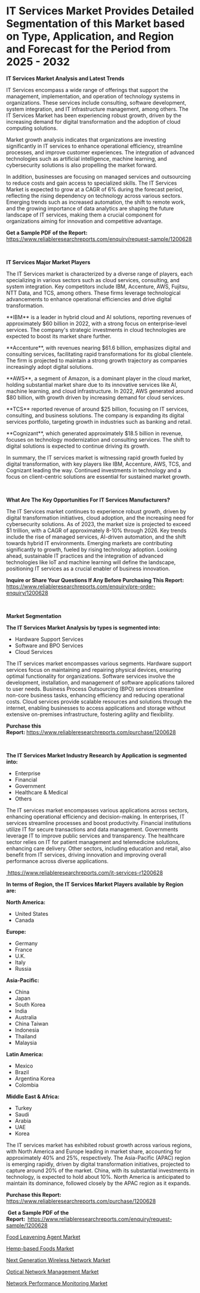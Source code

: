 <p><h1>IT Services Market Provides Detailed Segmentation of this Market based on Type, Application, and Region and Forecast for the Period from 2025 - 2032</h1></p><p><strong>IT Services Market Analysis and Latest Trends</strong></p>
<p><p>IT Services encompass a wide range of offerings that support the management, implementation, and operation of technology systems in organizations. These services include consulting, software development, system integration, and IT infrastructure management, among others. The IT Services Market has been experiencing robust growth, driven by the increasing demand for digital transformation and the adoption of cloud computing solutions.</p><p>Market growth analysis indicates that organizations are investing significantly in IT services to enhance operational efficiency, streamline processes, and improve customer experiences. The integration of advanced technologies such as artificial intelligence, machine learning, and cybersecurity solutions is also propelling the market forward. </p><p>In addition, businesses are focusing on managed services and outsourcing to reduce costs and gain access to specialized skills. The IT Services Market is expected to grow at a CAGR of 6% during the forecast period, reflecting the rising dependency on technology across various sectors. Emerging trends such as increased automation, the shift to remote work, and the growing importance of data analytics are shaping the future landscape of IT services, making them a crucial component for organizations aiming for innovation and competitive advantage.</p></p>
<p><strong>Get a Sample PDF of the Report:&nbsp;</strong> <a href="https://www.reliableresearchreports.com/enquiry/request-sample/1200628?utm_campaign=32&utm_medium=2&utm_source=Github&utm_content=ia&utm_term=15022025&utm_id=it-services">https://www.reliableresearchreports.com/enquiry/request-sample/1200628</a></p>
<p>&nbsp;</p>
<p><strong>IT Services Major Market Players</strong></p>
<p><p>The IT Services market is characterized by a diverse range of players, each specializing in various sectors such as cloud services, consulting, and system integration. Key competitors include IBM, Accenture, AWS, Fujitsu, NTT Data, and TCS, among others. These firms leverage technological advancements to enhance operational efficiencies and drive digital transformation.</p><p>**IBM** is a leader in hybrid cloud and AI solutions, reporting revenues of approximately $60 billion in 2022, with a strong focus on enterprise-level services. The company's strategic investments in cloud technologies are expected to boost its market share further.</p><p>**Accenture**, with revenues nearing $61.6 billion, emphasizes digital and consulting services, facilitating rapid transformations for its global clientele. The firm is projected to maintain a strong growth trajectory as companies increasingly adopt digital solutions.</p><p>**AWS**, a segment of Amazon, is a dominant player in the cloud market, holding substantial market share due to its innovative services like AI, machine learning, and cloud infrastructure. In 2022, AWS generated around $80 billion, with growth driven by increasing demand for cloud services.</p><p>**TCS** reported revenue of around $25 billion, focusing on IT services, consulting, and business solutions. The company is expanding its digital services portfolio, targeting growth in industries such as banking and retail.</p><p>**Cognizant**, which generated approximately $18.5 billion in revenue, focuses on technology modernization and consulting services. The shift to digital solutions is expected to continue driving its growth.</p><p>In summary, the IT services market is witnessing rapid growth fueled by digital transformation, with key players like IBM, Accenture, AWS, TCS, and Cognizant leading the way. Continued investments in technology and a focus on client-centric solutions are essential for sustained market growth.</p></p>
<p>&nbsp;</p>
<p><strong>What Are The Key Opportunities For IT Services Manufacturers?</strong></p>
<p><p>The IT Services market continues to experience robust growth, driven by digital transformation initiatives, cloud adoption, and the increasing need for cybersecurity solutions. As of 2023, the market size is projected to exceed $1 trillion, with a CAGR of approximately 8-10% through 2026. Key trends include the rise of managed services, AI-driven automation, and the shift towards hybrid IT environments. Emerging markets are contributing significantly to growth, fueled by rising technology adoption. Looking ahead, sustainable IT practices and the integration of advanced technologies like IoT and machine learning will define the landscape, positioning IT services as a crucial enabler of business innovation.</p></p>
<p><strong>Inquire or Share Your Questions If Any Before Purchasing This Report:</strong> <a href="https://www.reliableresearchreports.com/enquiry/pre-order-enquiry/1200628?utm_campaign=32&utm_medium=2&utm_source=Github&utm_content=ia&utm_term=15022025&utm_id=it-services">https://www.reliableresearchreports.com/enquiry/pre-order-enquiry/1200628</a></p>
<p>&nbsp;</p>
<p><strong>Market Segmentation</strong></p>
<p><strong>The IT Services Market Analysis by types is segmented into:</strong></p>
<p><ul><li>Hardware Support Services</li><li>Software and BPO Services</li><li>Cloud Services</li></ul></p>
<p><p>The IT services market encompasses various segments. Hardware support services focus on maintaining and repairing physical devices, ensuring optimal functionality for organizations. Software services involve the development, installation, and management of software applications tailored to user needs. Business Process Outsourcing (BPO) services streamline non-core business tasks, enhancing efficiency and reducing operational costs. Cloud services provide scalable resources and solutions through the internet, enabling businesses to access applications and storage without extensive on-premises infrastructure, fostering agility and flexibility.</p></p>
<p><strong>Purchase this Report:&nbsp;</strong><a href="https://www.reliableresearchreports.com/purchase/1200628?utm_campaign=32&utm_medium=2&utm_source=Github&utm_content=ia&utm_term=15022025&utm_id=it-services">https://www.reliableresearchreports.com/purchase/1200628</a></p>
<p>&nbsp;</p>
<p><strong>The IT Services Market Industry Research by Application is segmented into:</strong></p>
<p><ul><li>Enterprise</li><li>Financial</li><li>Government</li><li>Healthcare & Medical</li><li>Others</li></ul></p>
<p><p>The IT services market encompasses various applications across sectors, enhancing operational efficiency and decision-making. In enterprises, IT services streamline processes and boost productivity. Financial institutions utilize IT for secure transactions and data management. Governments leverage IT to improve public services and transparency. The healthcare sector relies on IT for patient management and telemedicine solutions, enhancing care delivery. Other sectors, including education and retail, also benefit from IT services, driving innovation and improving overall performance across diverse applications.</p></p>
<p><a href="https://www.reliableresearchreports.com/it-services-r1200628?utm_campaign=32&utm_medium=2&utm_source=Github&utm_content=ia&utm_term=15022025&utm_id=it-services">&nbsp;https://www.reliableresearchreports.com/it-services-r1200628</a></p>
<p><strong>In terms of Region, the IT Services Market Players available by Region are:</strong></p>
<p>
    <p> <strong> North America: </strong>
        <ul>
            <li>United States</li>
            <li>Canada</li>
        </ul>
        </p> 
    <p> <strong> Europe: </strong>
        <ul>
            <li>Germany</li>
            <li>France</li>
            <li>U.K.</li>
            <li>Italy</li>
            <li>Russia</li>
        </ul>
        </p> 
    <p> <strong> Asia-Pacific: </strong>
        <ul>
            <li>China</li>
            <li>Japan</li>
            <li>South Korea</li>
            <li>India</li>
            <li>Australia</li>
            <li>China Taiwan</li>
            <li>Indonesia</li>
            <li>Thailand</li>
            <li>Malaysia</li>
        </ul>
        </p> 
    <p> <strong> Latin America: </strong>
        <ul>
            <li>Mexico</li>
            <li>Brazil</li>
            <li>Argentina Korea</li>
            <li>Colombia</li>
        </ul>
        </p> 
    <p> <strong> Middle East & Africa: </strong>
        <ul>
            <li>Turkey</li>
            <li>Saudi</li>
            <li>Arabia</li>
            <li>UAE</li>
            <li>Korea</li>
        </ul>
    </p>
    </p>
<p><p>The IT services market has exhibited robust growth across various regions, with North America and Europe leading in market share, accounting for approximately 40% and 25%, respectively. The Asia-Pacific (APAC) region is emerging rapidly, driven by digital transformation initiatives, projected to capture around 20% of the market. China, with its substantial investments in technology, is expected to hold about 10%. North America is anticipated to maintain its dominance, followed closely by the APAC region as it expands.</p></p>
<p><strong>Purchase this Report: </strong><a href="https://www.reliableresearchreports.com/purchase/1200628?utm_campaign=32&utm_medium=2&utm_source=Github&utm_content=ia&utm_term=15022025&utm_id=it-services">https://www.reliableresearchreports.com/purchase/1200628</a></p>
<p>&nbsp;<strong>Get a Sample PDF of the Report:&nbsp;&nbsp;</strong><a href="https://www.reliableresearchreports.com/enquiry/request-sample/1200628?utm_campaign=32&utm_medium=2&utm_source=Github&utm_content=ia&utm_term=15022025&utm_id=it-services">https://www.reliableresearchreports.com/enquiry/request-sample/1200628</a></p>
<p><strong></strong></p>
<p><p><a href="https://github.com/boisetwa16/Market-Research-Report-List-1/blob/main/food-leavening-agent-market.md?utm_campaign=32&utm_medium=2&utm_source=Github&utm_content=ia&utm_term=15022025&utm_id=it-services">Food Leavening Agent Market</a></p><p><a href="https://github.com/bogganbillie6969/Market-Research-Report-List-1/blob/main/hemp-based-foods-market.md?utm_campaign=32&utm_medium=2&utm_source=Github&utm_content=ia&utm_term=15022025&utm_id=it-services">Hemp-based Foods Market</a></p><p><a href="https://github.com/crooneinis80/Market-Research-Report-List-1/blob/main/next-generation-wireless-network-market.md?utm_campaign=32&utm_medium=2&utm_source=Github&utm_content=ia&utm_term=15022025&utm_id=it-services">Next Generation Wireless Network Market</a></p><p><a href="https://github.com/viipposahko25/Market-Research-Report-List-1/blob/main/optical-network-management-market.md?utm_campaign=32&utm_medium=2&utm_source=Github&utm_content=ia&utm_term=15022025&utm_id=it-services">Optical Network Management Market</a></p><p><a href="https://github.com/zupankocka/Market-Research-Report-List-1/blob/main/network-performance-monitoring-market.md?utm_campaign=32&utm_medium=2&utm_source=Github&utm_content=ia&utm_term=15022025&utm_id=it-services">Network Performance Monitoring Market</a></p></p>
